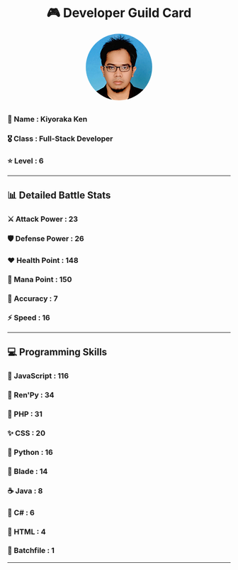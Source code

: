 <div align="center">

# 🎮 Developer Guild Card

<!-- Replace with your profile image -->
<img src="./assets/profile.png" width="150" height="150" style="border-radius: 50%"/>
</div>

##    
### 👤 Name : Kiyoraka Ken
### 🎖️ Class : Full-Stack Developer
### ⭐ Level : 6


---
## 📊 Detailed Battle Stats

### ⚔️ Attack Power  : 23 
### 🛡️ Defense Power : 26 
### ❤️ Health Point  : 148 
### 🔮 Mana Point    : 150 
### 🎯 Accuracy      : 7 
### ⚡ Speed         : 16

---
## 💻 Programming Skills

### 🧠 JavaScript : 116
### 📝 Ren'Py : 34
### 🐘 PHP : 31
### ✨ CSS : 20
### 🐍 Python : 16
### 📝 Blade : 14
### ☕ Java : 8
### 🎯 C# : 6
### 🎨 HTML : 4
### 📝 Batchfile : 1
---